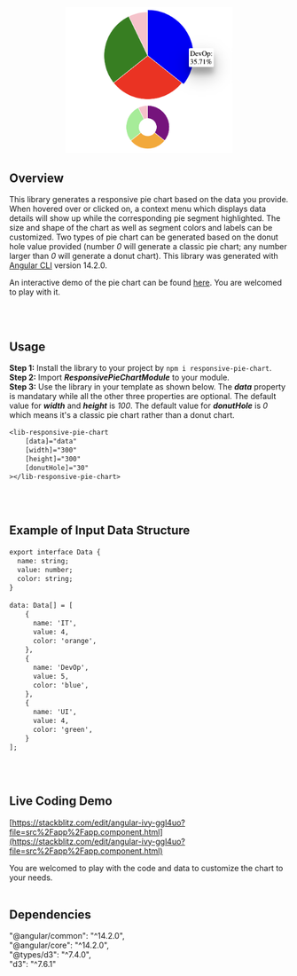 <p align="center">
  <img src="https://raw.githubusercontent.com/lili-cs/Angular-Libraries/main/projects/responsive-pie-chart/pie-chart-image.png" width="300">
</p>

## Overview

This library generates a responsive pie chart based on the data you provide. When hovered over or clicked on, a context menu which displays data details will show up while the corresponding pie segment highlighted. The size and shape of the chart as well as segment colors and labels can be customized. Two types of pie chart can be generated based on the donut hole value provided (number *0* will generate a classic pie chart; any number larger than *0* will generate a donut chart). This library was generated with [Angular CLI](https://github.com/angular/angular-cli) version 14.2.0. 

An interactive demo of the pie chart can be found [here](https://angular-ivy-ggl4uo.stackblitz.io). You are welcomed to play with it.

<br></br>

## Usage
**Step 1:** Install the library to your project by `npm i responsive-pie-chart`.  
**Step 2:** Import ***ResponsivePieChartModule*** to your module.  
**Step 3:** Use the library in your template as shown below. The ***data*** property is mandatary while all the other three properties are optional. The default value for ***width*** and ***height*** is *100*. The default value for ***donutHole*** is *0* which means it's a classic pie chart rather than a donut chart.
```
<lib-responsive-pie-chart
    [data]="data"
    [width]="300"
    [height]="300"
    [donutHole]="30"
></lib-responsive-pie-chart>
  ```
<br></br>
## Example of Input Data Structure
```
export interface Data {
  name: string; 
  value: number;
  color: string;
}

data: Data[] = [
    {
      name: 'IT',
      value: 4,
      color: 'orange',
    },
    {
      name: 'DevOp',
      value: 5,
      color: 'blue',
    },
    {
      name: 'UI',
      value: 4,
      color: 'green',
    }
];
```
<br></br>
## Live Coding Demo
[https://stackblitz.com/edit/angular-ivy-ggl4uo?file=src%2Fapp%2Fapp.component.html](https://stackblitz.com/edit/angular-ivy-ggl4uo?file=src%2Fapp%2Fapp.component.html)

You are welcomed to play with the code and data to customize the chart to your needs.
<br></br>
## Dependencies
"@angular/common": "^14.2.0",</br>
"@angular/core": "^14.2.0",</br>
"@types/d3": "^7.4.0",</br>
"d3": "^7.6.1"</br>



